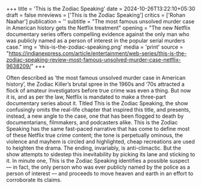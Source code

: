 +++
title = 'This is the Zodiac Speaking'
date = 2024-10-26T13:22:10+05:30
draft = false
mreviews = ['This is the Zodiac Speaking']
critics = ['Rohan Naahar']
publication = ''
subtitle = "The most famous unsolved murder case in American history gets the Netflix treatment"
opening = "The new Netflix documentary series offers compelling evidence against the only man who was publicly named as a person of interest in the popular serial murders case."
img = 'this-is-the-zodiac-speaking.png'
media = 'print'
source = "https://indianexpress.com/article/entertainment/web-series/this-is-the-zodiac-speaking-review-most-famous-unsolved-murder-case-netflix-9638209/"
+++

Often described as ‘the most famous unsolved murder case in American history’, the Zodiac Killer’s brutal spree in the 1960s and ‘70s attracted a flock of amateur investigators before true crime was even a thing. But now it is, and as per the law, Netflix is mandated to make a three-part documentary series about it. Titled This is the Zodiac Speaking, the show confusingly omits the real-life chapter that inspired this title, and presents, instead, a new angle to the case, one that has been flogged to death by documentarians, filmmakers, and podcasters alike. This is the Zodiac Speaking has the same fast-paced narrative that has come to define most of these Netflix true crime content; the tone is perpetually ominous, the violence and mayhem is circled and highlighted, cheap recreations are used to heighten the drama. The ending, invariably, is anti-climactic. But the show attempts to sidestep this inevitability by picking its lane and sticking to it. In minute one, This is the Zodiac Speaking identifies a possible suspect — in fact, the only person who was ever publicly named by the police as a person of interest — and proceeds to move heaven and earth in an effort to corroborate its claims.
